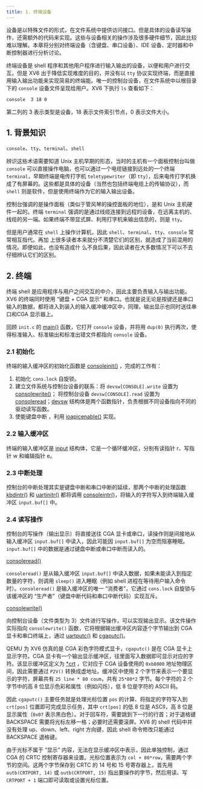 ```yaml
---
title: 1. 终端设备
---
```


设备是以特殊文件的形式，在文件系统中提供访问接口。但是具体的设备读写操作，还需额外的代码来实现。这些与设备相关的操作涉及很多硬件细节，因此比较难以理解。本章将分别对终端设备（含键盘、串口设备）、IDE 设备、定时器和中断控制器进行分析讨论。

终端设备是 shell 程序和其他用户程序进行输入输出的设备，以便和用户进行交互。但是 XV6 出于降低实现难度的目的，并没有以 `tty` 协议实现终端，而是直接用输入输出功能来实现简易的终端能。唯一的控制台设备，在文件系统中以根目录下的 `console` 设备文件呈现给用户。XV6 下执行 `ls` 查看如下：

```bash
console  3 18 0
```

第二列的 3 表示类型是设备，18 表示文件索引节点，0 表示文件大小。

## 1.  背景知识

`console`、`tty`、`terminal`、`shell`

辨识这些术语需要知道 Unix 主机早期的形态，当时的主机有一个面板控制台叫做 `console` 可以直接操作电脑，也可以通过一个电缆链接到远处的一个终端 `terminal`，早期终端是电传打字机 `teletypewriter`（即 `tty`），后来电传打字机换成了有屏幕的。这些都是具体的设备（当然也包括终端电缆上的传输协议），而 `shell` 则是软件，但是使用终端作为它的输入输出设备。

控制台强调的是操作面板（类似于管风琴的操控面板的地位），是和 Unix 主机硬件一起的。终端 `terminal` 强调的是通过线缆连接到远程的设备，在远离主机的、线缆的另一端。如果终端不带显式屏、利用打字机来输出信息的，则是 `tty`。

但是用户通常在 `shell` 上操作计算机，因此 `shell`、`terminal`、`tty`、`console` 常常相互指代。再加 上很多读者本来就分不清楚它们的区别，就造成了当前混用的情况。即便如此，也没有造成什 么不良后果，因此读者在大多数情况下可以不去仔细辨认它们的区别。

## 2. 终端

终端 shell 是应用程序与用户之间交互的中介，因此主要负责输入与输出功能。XV6 的终端同时使用 “键盘 + CGA 显示” 和串口。也就是说无论是按键还是串口输入的数据，都将进入到装入的输入缓冲缓冲区中，同理，输出显示也同时送往串口和CGA 显示器上。

回顾 `init.c` 的 [main()](https://github.com/professordeng/xv6-expansion/blob/master/init.c#L10) 函数，它打开 `console` 设备，并将用 `dup(0)` 执行两次，使得标准输入、标准输出和标准出错文件都指向 `console` 设备。 

### 2.1 初始化

终端的输入缓冲区的初始化函数是 [consoleinit()](https://github.com/professordeng/xv6-expansion/blob/master/console.c#L288) ，完成的工作有：

1. 初始化 `cons.lock` 自旋锁。
2. 建立文件系统与控制台设备的联系：将 `devsw[CONSOLE].write` 设置为 [consolewrite()](https://github.com/professordeng/xv6-expansion/blob/master/console.c#L273)； 将控制台设备 `devsw[CONSOLE].read` 设置为 [consoleread](https://github.com/professordeng/xv6-expansion/blob/master/console.c#L235)；[devsw](https://github.com/professordeng/xv6-expansion/blob/master/file.h#L28) 结构体是两个函数指针，负责根据不同设备指向不同的驱动读写函数。
3. 使能键盘中断 ，利用 [ioapicenable()](https://github.com/professordeng/xv6-expansion/blob/master/ioapic.c#L67) 实现。

### 2.2 输入缓冲区

终端的输入缓冲区是 [input](https://github.com/professordeng/xv6-expansion/blob/master/console.c#L181) 结构体，它是一个循环缓冲区，分别有读指针 r、写指针 w 和编辑指针 e。

### 2.3 中断处理

控制台的中断处理其实是键盘中断和串口中断的延续，那两个中断的处理函数 [kbdintr()](https://github.com/professordeng/xv6-expansion/blob/master/kbd.c#L46) 和 [uartinitr()](https://github.com/professordeng/xv6-expansion/blob/master/uart.c#L73) 都将调用 [consoleintr()](https://github.com/professordeng/xv6-expansion/blob/master/console.c#L191)，将输入的字符写入到终端输入缓冲区 `input.buf[]` 中。 

### 2.4 读写操作

控制台的写操作（输出显示）将直接送往 CGA 显卡或串口，读操作则是间接地从输入缓冲区 `input.buf[]` 中读入，因此可能因 `input.buf[]` 为空而阻塞睡眠。`input.buf[]` 中的数据是通过键盘中断或串口中断而读入的。

[consoleread()](https://github.com/professordeng/xv6-expansion/blob/master/console.c#L235)

`consoleread()` 是从输入缓冲区 `input.buf[]` 中读入数据，如果未能读入到指定数量的字符，则调用 `sleep()` 进入睡眠（例如 shell 进程在等待用户输入命令时）。`consoleread()` 是输入缓冲区的唯一 “消费者”，它通过 `cons.lock` 自旋锁与该缓冲区的 “生产者”（键盘中断代码和串口中断代码）实现互斥。

[consolewrite()](https://github.com/professordeng/xv6-expansion/blob/master/console.c#L273)

向控制台设备（文件类型为 3）文件进行写操作，可以实现输出显示。该文件操作实际指向 `consolewrite()` 函数，它将根据输出缓冲区内容逐个字节输出到 CGA 显卡和串口终端上，通过 [uartputc()](https://github.com/professordeng/xv6-expansion/blob/master/uart.c#L51) 和 [cgaputc()]()。

QEMU 为 XV6 仿真的是 CGA 彩色字符模式显卡，`cgaputc()` 是在 CGA 显卡上显示字符。CGA 显卡有一个输出显示缓冲区，往里面写入数据即可显示对应的字符。该显示缓冲区定义为 [*crt](https://github.com/professordeng/xv6-expansion/blob/master/console.c#L129) ，它对应于 CGA 设备使用的 `0xb8000` 地址物理区间，因此需要通过 `P2V()` 转换成虚地址。缓冲区中使用 2 个字节来表示一个要显示的字符，屏幕共有 `25 line * 80 coum`，共有 `25*80*2` 字节。每个字符的 2 个字节中的高 8 位显示色彩和属性（例如闪烁），低 8 位是字符的 ASCII 码。

因此 `cgaputc()` 主要任务就是处理光标位置 `pos` 的计算、将指定的字符写入到 `crt[pos]` 位置即可完成显示任务，其中 `crt[pos]` 的低 8 位是 ASCII，高 8 位是显示属性（`0x07` 表示黑白色）。对于回车符，需要跳到下一行的行首；对于退格键 BACKSPACE 需要将光标左移一格；必要时还需要滚屏。XV6 的 shell 代码中并没有处理 up、down、left、right 方向键，因此 shell 命令修改只能通过 BACKSPACE 退格键。

由于光标不属于 “显示” 内容，无法在显示缓冲区中表示，因此单独控制，通过 CGA 的 CRTC 控制寄存器来设置。光标位置表示为 `col + 80*row`，需要两个字节的空间。这两个字节保存到 CRTC 的 14 号和 15 号寄存器上，首先用 `outb(CRTPORT, 14)` 或 `outb(CRTPORT, 15)` 指出要操作的字节，然后用读、写 `CRTPORT + 1` 端口即可读取或设置光标位置。
